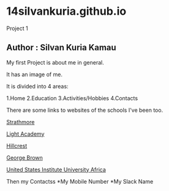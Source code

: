 # 14silvankuria.github.io
Project 1
## Author : Silvan Kuria Kamau
My first Project is about me in general.


It has an image of me.


It is divided into 4 areas:


1.Home
2.Education
3.Activities/Hobbies
4.Contacts

There are some links to websites of the schools I've been too.


[Strathmore](https://www.strathmore.ac.ke)


[Light Academy](https://www.lis.sc.ke)


[Hillcrest](https://www.hillcrest.ac.ke)


[George Brown](https://www.georgebrown.ca)


[United States Institute University Africa](https://www.usiu.ac.ke)


Then my Contactss
*My Mobile Number
*My Slack Name
